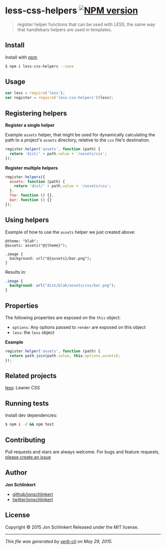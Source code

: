 # less-css-helpers [![NPM version](https://badge.fury.io/js/less-css-helpers.svg)](http://badge.fury.io/js/less-css-helpers)

> register helper functions that can be used with LESS, the same way that handlebars helpers are used in templates.

## Install

Install with [npm](https://www.npmjs.com/)

```sh
$ npm i less-css-helpers --save
```

## Usage

```js
var less = require('less');
var register = require('less-css-helpers')(less);
```

## Registering helpers

**Register a single helper**

Example `assets` helper, that might be used for dynamically calculating the path to a project's `assets` directory, relative to the `css` file's destination.

```js
register.helper('assets', function (path) {
  return 'dist/' + path.value + '/assets/css';
});
```

**Register multiple helpers**

```js
register.helpers({
  assets: function (path) {
    return 'dist/' + path.value + '/assets/css';
  },
  foo: function () {},
  bar: function () {}
});
```

## Using helpers

Example of how to use the `assets` helper we just created above:

```less
@theme: "blah";
@assets: assets("@{theme}");

.image {
  background: url("@{assets}/bar.png");
}
```

Results in:

```css
.image {
  background: url("dist/blah/assets/css/bar.png");
}
```

## Properties

The following properties are exposed on the `this` object:

* `options`: Any options passed to `render` are exposed on this object
* `less`: the `less` object

**Example**

```js
register.helper('assets', function (path) {
  return path.join(path.value, this.options.assets);
});
```

## Related projects

[less](http://lesscss.org): Leaner CSS

## Running tests

Install dev dependencies:

```sh
$ npm i -d && npm test
```

## Contributing

Pull requests and stars are always welcome. For bugs and feature requests, [please create an issue](https://github.com/jonschlinkert/less-css-helpers/issues/new)

## Author

**Jon Schlinkert**

+ [github/jonschlinkert](https://github.com/jonschlinkert)
+ [twitter/jonschlinkert](http://twitter.com/jonschlinkert)

## License

Copyright © 2015 Jon Schlinkert
Released under the MIT license.

***

_This file was generated by [verb-cli](https://github.com/assemble/verb-cli) on May 29, 2015._
